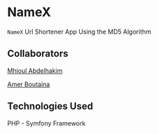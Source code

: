 # NameX

`NameX` Url Shortener App Using the MD5 Algorithm

## Collaborators

[Mhioul Abdelhakim](https://github.com/AbdelhakimMhioul)

[Amer Boutaina](https://github.com/boutainaAmer)

## Technologies Used

PHP - Symfony Framework

